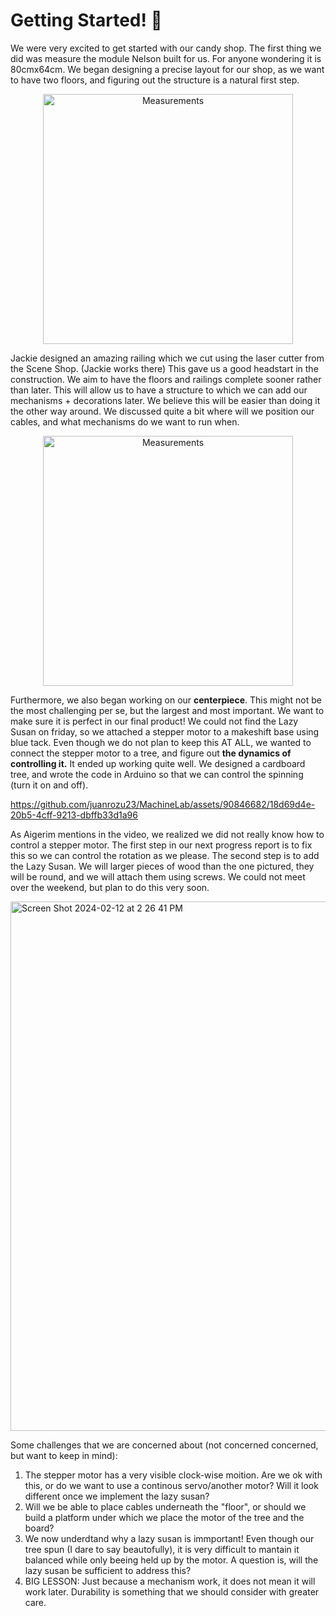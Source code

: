 # Getting Started! 🔎

We were very excited to get started with our candy shop. The first thing we did was measure the module Nelson built for us.
For anyone wondering it is 80cmx64cm. 
We began designing a precise layout for our shop, as we want to have two floors, and figuring out the structure is a natural first step.


<p align="center">
<img  width="400" alt="Measurements" src="https://github.com/juanrozu23/MachineLab/assets/90846682/cf35d96e-c02b-4e68-bb34-e8f84b2d83c4">
</p>

Jackie designed an amazing railing which we cut using the laser cutter from the Scene Shop. (Jackie works there) This gave us a good headstart in the construction. We aim to have the floors and railings complete sooner rather than later. This will allow us to have a structure to which we can add our mechanisms + decorations later. We believe this will be easier than doing it the other way around. We discussed quite a bit where will we position our cables, and what mechanisms do we want to run when.


<p align="center">
<img  width="400" alt="Measurements" src="https://github.com/juanrozu23/MachineLab/assets/90846682/03b03903-3147-4d06-a4ea-360ca2757d79">
</p>

Furthermore, we also began working on our **centerpiece**. This might not be the most challenging per se, but the largest and most important. We want to make sure it is perfect in our final product! We could not find the Lazy Susan on friday, so we attached a stepper motor to a makeshift base using blue tack. Even though we do not plan to keep this AT ALL, we wanted to connect the stepper motor to a tree, and figure out **the dynamics of controlling it.** It ended up working quite well. We designed a cardboard tree, and wrote the code in Arduino so that we can control the spinning (turn it on and off). 

https://github.com/juanrozu23/MachineLab/assets/90846682/18d69d4e-20b5-4cff-9213-dbffb33d1a96

As Aigerim mentions in the video, we realized we did not really know how to control a stepper motor. The first step in our next progress report is to fix this so we can control the rotation as we please. The second step is to add the Lazy Susan. We will larger pieces of wood than the one pictured, they will be round, and we will attach them using screws. We could not meet over the weekend, but plan to do this very soon. 

<img width="847" alt="Screen Shot 2024-02-12 at 2 26 41 PM" src="https://github.com/juanrozu23/MachineLab/assets/90846682/9fab3374-012e-42e4-9d7d-3a0e11ca7f2b">


Some challenges that we are concerned about (not concerned concerned, but want to keep in mind):
1. The stepper motor has a very visible clock-wise moition. Are we ok with this, or do we want to use a continous servo/another motor? Will it look different once we implement the lazy susan?
2. Will we be able to place cables underneath the "floor", or should we build a platform under which we place the motor of the tree and the board?
3. We now underdtand why a lazy susan is immportant! Even though our tree spun (I dare to say beautofully), it is very difficult to mantain it balanced while only beeing held up by the motor. A question is, will the lazy susan be sufficient to address this?
4. BIG LESSON: Just because a mechanism work, it does not mean it will work later. Durability is something that we should consider with greater care. 
